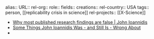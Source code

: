 alias::
URL::
rel-org::
role::
fields::
creations:: 
rel-country:: USA
tags:: person, [[replicability crisis in science]] 
rel-projects:: [[X-Science]] 



- [Why most published research findings are false | John Ioannidis](https://iai.tv/video/why-most-published-research-findings-are-false-john-ioannidis)
- [Some Things John Ioannidis Was - and Still Is - Wrong About](https://www.woodhouse76.com/p/some-things-john-ioannidis-was-and)
-